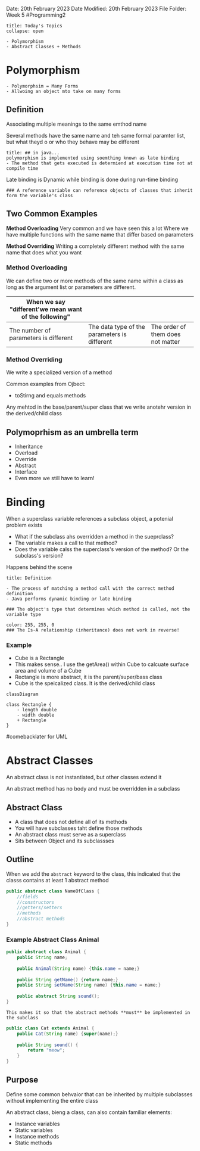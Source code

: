 Date: 20th February 2023
Date Modified: 20th February 2023
File Folder: Week 5
#Programming2 

```ad-abstract
title: Today's Topics
collapse: open

- Polymorphism
- Abstract Classes + Methods

```


# Polymorphism

```ad-summary
- Polymorphsim = Many Forms
- Allwoing an object mto take on many forms
```

## Definition

Associating multiple meanings to the same emthod name

Several methods have the same name and teh same formal paramter list, but what theyd o or who they behave may be different

```ad-warning
title: ## in java...
polymorphism is implemented using soemthing known as late binding 
- The method that gets executed is determiend at execution time not at compile time
```

Late binding is Dynamic while binding is done during run-time binding

```ad-note
### A reference variable can reference objects of classes that inherit form the variable's class
```

## Two Common Examples

**Method Overloading**
Very common and we have seen this a lot
Where we have multiple functions with the same name that differ based on parameters

**Method Overriding**
Writing a completely different method with the same name that does what you want

### Method Overloading

We can define two or more methods of the same name within a class as long as the argument list or parameters are different.

| When we say "different'we mean want of the following" |                                              |                                   |
| ---------------------------------------------------- | -------------------------------------------- | --------------------------------- |
| The number of parameters is different                | The data type of the parameters is different | The order of them does not matter | 


### Method Overriding

We write a specialized version of a method

Common examples from Ojbect:
- toStirng and equals methods

Any mehtod in the base/parent/super class that we write anotehr version in the derived/child class


## Polymoprhism as an umbrella term

- Inheritance
- Overload
- Override
- Abstract
- Interface
- Even more we still have to learn!

# Binding

When a superclass variable references a subclass object, a potenial problem exists
- What if the subclass ahs overridden a method in the sueprclass?
- The variable makes a call to that method?
- Does the variable calss the superclass's version of the method? Or the subclass's version?

Happens behind the scene

```ad-summary
title: Definition

- The process of matching a method call with the correct method definition
- Java performs dynamic binding or late binding
```


```ad-important
### The object's type that determines which method is called, not the variable type
```

```ad-important
color: 255, 255, 0
### The Is-A relationship (inheritance) does not work in reverse!
```

### Example

- Cube is a Rectangle
- This makes sense.. I use the getArea() within Cube to calcuate surface area and volume of a Cube
- Rectangle is more abstract, it is the parent/super/bass class
- Cube is the speicalized class. It is the derived/child class

```mermaid 
classDiagram

class Rectangle {
	- length double
	- width double
	+ Rectangle
}
```

#comebacklater  for UML

# Abstract Classes

An abstract class is not instantiated, but other classes extend it

An abstract method has no body and must be overridden in a subclass

## Abstract Class

- A class that does not define all of its methods
- You will have subclasses taht define those methods
- An abstract class must serve as a superclass
- Sits between Object and its subclassses

## Outline

When we add the `abstract` keyword to the class, this indicated that the classs contains at least 1 abstract method

```java
public abstract class NameOfClass {
	//fields
	//constructors
	//getters/setters
	//methods
	//abstract methods
}
```

### Example Abstract Class Animal

```java
public abstract class Animal {
	public String name;
	
	public Animal(String name) {this.name = name;}
	
	public String getName() {return name;}
	public String setName(String name) {this.name = name;}
	
	public abstract String sound();
}
```

```ad-note
This makes it so that the abstract methods **must** be implemented in the subclass
```

```java
public class Cat extends Animal {
	public Cat(String name) {super(name);}
	
	public String sound() {
		return "meow";
	}
}
```

## Purpose

Define some common behvaior that can be inherited by multiple subclasses without implementing the entire class

An abstract class, bieng a class, can also contain familiar elements:
- Instance variables
- Static variables
- Instance methods
- Static methods



